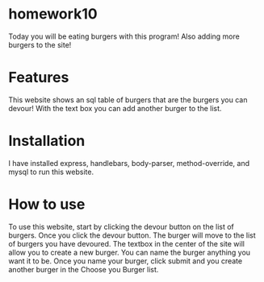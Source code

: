 # homework10

Today you will be eating burgers with this program! Also adding more burgers to the site!

# Features

This website shows an sql table of burgers that are the burgers you can devour! With the text box you can add another burger to the list.

# Installation

I have installed express, handlebars, body-parser, method-override, and mysql to run this website.

# How to use 

To use this website, start by clicking the devour button on the list of burgers. Once you click the devour button. The burger will move to the list of burgers you have devoured. The textbox in the center of the site will allow you to create a new burger. You can name the burger anything you want it to be. Once you name your burger, click submit and you create another burger in the Choose you Burger list.